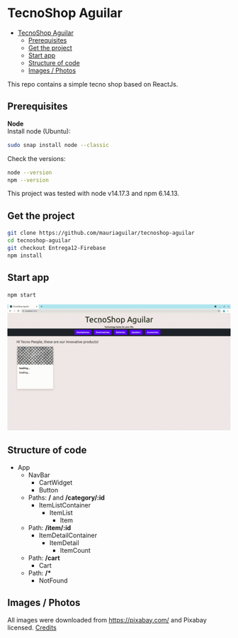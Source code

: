 # TecnoShop Aguilar

- [TecnoShop Aguilar](#tecnoshop-aguilar)
  - [Prerequisites](#prerequisites)
  - [Get the project](#get-the-project)
  - [Start app](#start-app)
  - [Structure of code](#structure-of-code)
  - [Images / Photos](#images--photos)

This repo contains a simple tecno shop based on ReactJs.
## Prerequisites

**Node**  
Install node (Ubuntu):
```bash
sudo snap install node --classic
```
Check the versions:
```bash
node --version
npm --version
```
This project was tested with node v14.17.3 and npm 6.14.13.

## Get the project

```bash
git clone https://github.com/mauriaguilar/tecnoshop-aguilar
cd tecnoshop-aguilar
git checkout Entrega12-Firebase
npm install
```

## Start app

```bash
npm start
```
![use_example.gif](use_example.gif)

## Structure of code

* App
  * NavBar
    * CartWidget
    * Button
  * Paths: **/** and **/category/:id**
    * ItemListContainer
      * ItemList
        * Item
        <!-- * ItemCount -->
  * Path: **/item/:id**
    * ItemDetailContainer
      * ItemDetail
        * ItemCount
  * Path: **/cart**
    * Cart
  * Path: **/\***
    * NotFound

## Images / Photos
All images were downloaded from https://pixabay.com/ and Pixabay licensed. 
[Credits](./public/img/README.md)